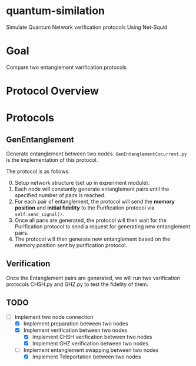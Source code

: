 # quantum-similation

Simulate Quantum Network verification protocols Using Net-Squid

# Goal

Compare two entanglement varification protocols

# Protocol Overview

# Protocols

## GenEntanglement

Generate entanglement between two nodes. `GenEntanglementCocurrent.py` is the implementation of this protocol.

The protocol is as follows:

0. Setup network structure (set up in experiment module).
1. Each node will constantly generate entanglement pairs until the specified number of pairs is reached.
2. For each pair of entanglement, the protocol will send the **memory position** and **initial fidelity** to the
   Purification protocol via `self.send_signal()`.
3. Once all paris are generated, the protocol will then wait for the Purification protocol to send a request for
   generating new entanglement pairs.
4. The protocol will then generate new entanglement based on the memory position sent by purification protocol.

## Verification

Once the Entanglement pairs are generated, we will run two varification protocols CHSH.py and GHZ.py to test 
the fidelity of them. 


## TODO

- [ ] Implement two node connection
    - [x] Implement preparation between two nodes
    - [x] Implement verification between two nodes
      - [x] Implement CHSH verification between two nodes
      - [x] Implement GHZ verification between two nodes
    - [ ] Implement entanglement swapping between two nodes
        - [x] Implement Teleportation between two nodes
